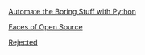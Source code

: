 [Automate the Boring Stuff with Python](https://automatetheboringstuff.com/#toc)  

[Faces of Open Source](http://www.facesofopensource.com)  

[Rejected](https://rejected.us)  
